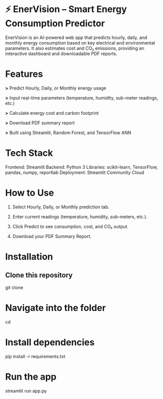 # **⚡ EnerVision – Smart Energy Consumption Predictor**

EnerVision is an AI-powered web app that predicts hourly, daily, and monthly energy consumption based on key electrical and environmental parameters.
It also estimates cost and CO₂ emissions, providing an interactive dashboard and downloadable PDF reports.

# Features

**>** Predict Hourly, Daily, or Monthly energy usage

**>** Input real-time parameters (temperature, humidity, sub-meter readings, etc.)

**>** Calculate energy cost and carbon footprint

**>** Download PDF summary report

**>** Built using Streamlit, Random Forest, and TensorFlow ANN

# Tech Stack

Frontend: Streamlit
Backend: Python 3
Libraries: scikit-learn, TensorFlow, pandas, numpy, reportlab
Deployment: Streamlit Community Cloud

# How to Use

1) Select Hourly, Daily, or Monthly prediction tab.

2) Enter current readings (temperature, humidity, sub-meters, etc.).

3) Click Predict to see consumption, cost, and CO₂ output.

4) Download your PDF Summary Report.

#  Installation
## Clone this repository
git clone 

# Navigate into the folder
cd <repo-name>

# Install dependencies
pip install -r requirements.txt

# Run the app
streamlit run app.py
